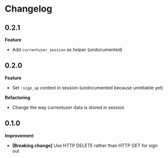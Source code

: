 # Changelog

## 0.2.1 ##

**Feature**

* Add `currentuser_session` as helper (undocumented)

## 0.2.0

**Feature**

* Set `:sign_up` context in session (undocumented because unreliable yet)

**Refactoring**

* Change the way currentuser data is stored in session

## 0.1.0

**Improvement**

* **[Breaking change]** Use HTTP DELETE rather than HTTP GET for sign out
